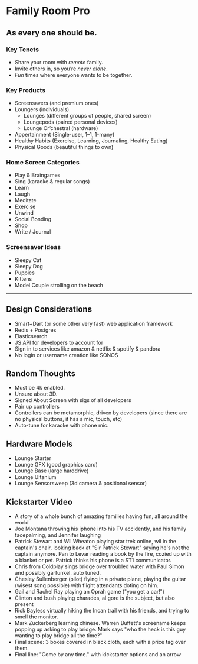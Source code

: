 # Family Room Pro
## As every one should be.

### Key Tenets

* Share your room with _remote_ family.
* Invite others in, so you’re _never alone_.
* _Fun_ times where everyone wants to be together.

### Key Products

* Screensavers (and premium ones)
* Loungers (individuals)
   * Lounges (different groups of people, shared screen)
   * Loungepods (paired personal devices)
   * Lounge Or’chestral (hardware)
* Appertainment (Single-user, 1–1, 1-many)
* Healthy Habits (Exercise, Learning, Journaling, Healthy Eating)
* Physical Goods (beautiful things to own)

### Home Screen Categories

* Play & Braingames
* Sing (karaoke & regular songs)
* Learn
* Laugh
* Meditate
* Exercise
* Unwind
* Social Bonding
* Shop
* Write / Journal

### Screensaver Ideas

* Sleepy Cat
* Sleepy Dog
* Puppies
* Kittens
* Model Couple strolling on the beach

------------------

## Design Considerations

* Smart+Dart (or some other very fast) web application framework
* Redis + Postgres
* Elasticsearch
* JS API for developers to account for 
* Sign in to services like amazon & netflix & spotify & pandora
* No login or username creation like SONOS

## Random Thoughts

* Must be 4k enabled.
* Unsure about 3D.
* Signed About Screen with sigs of all developers
* Pair up controllers
* Controllers can be metamorphic, driven by developers (since there are no physical buttons, it has a mic, touch, etc)
* Auto-tune for karaoke with phone mic.

## Hardware Models

* Lounge Starter
* Lounge GFX (good graphics card)
* Lounge Base (large harddrive)
* Lounge Ultanium
* Lounge Sensorsweep (3d camera & positional sensor)

## Kickstarter Video

* A story of a whole bunch of amazing families having fun, all around the world
* Joe Montana throwing his iphone into his TV accidently, and his family facepalming, and Jennifer laughing
* Patrick Stewart and Wil Wheaton playing star trek online, wil in the captain's chair, looking back at "Sir Patrick Stewart" saying he's not the captain anymore.  Pan to Levar reading a book by the fire, cozied up with a blanket or pet.  Patrick thinks his phone is a ST1 communicator.
* Chris from Coldplay sings bridge over troubled water with Paul Simon and possibly garfunkel.  auto tuned.
* Chesley Sullenberger (pilot) flying in a private plane, playing the guitar (wisest song possible) with flight attendants doting on him.
* Gail and Rachel Ray playing an Oprah game ("you get a car!")
* Clinton and bush playing charades, al gore is the subject, but also present
* Rick Bayless virtually hiking the Incan trail with his friends, and trying to smell the monitor.
* Mark Zuckerberg learning chinese.  Warren Buffett's screename keeps popping up asking to play bridge.  Mark says "who the heck is this guy wanting to play bridge all the time?"
* Final scene: 3 boxes covered in black cloth, each with a price tag over them.
* Final line: "Come by any time." with kickstarter options and an arrow
